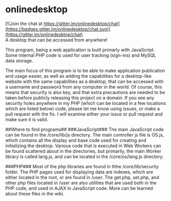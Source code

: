 # onlinedesktop

[![Join the chat at https://gitter.im/onlinedesktop/chat](https://badges.gitter.im/onlinedesktop/chat.svg)](https://gitter.im/onlinedesktop/chat)  
A desktop that can be accessed from anywhere!

This program, being a web application is built primarly with JavaScript. Some internal PHP code is used for user tracking (sign-ins) and 
MySQL data storage.

The main focus of this program is to be able to make application publication and usage easier, as well as adding the capabilities for a 
desktop-like website with the same capabilities as a desktop, that can be accessed with a username and password from any computer in the 
world. Of course, this means that security is also key, and that extra precautions are needed to be taken before publicly releasing this 
project on a domain. If you see any security holes anywhere in my PHP (which can be located in a few locations which are listed below) code,
please let me know using issues, or make a pull request with the fix. I will examine either your issue or pull request and make sure it 
is valid.

##Where to find programs##
###JavaScript###
The main JavaScript code can be found in the /core/lib/js directory. The main controller js file is OS.js, which contains all the display 
and base code used for creating and initializing the desktop. Various code that is executed in Web Workers can be found scattered about in 
the directories, but primarily, the main Worker library is called lang.js, and can be located in the /core/os/lang.js directory.

###PHP###
Most of the php libraries are found in thhe /core/lib/security folder. The PHP pages used for displaying data are indexes, which are 
either located in the root, or are found in /user. The get.php, set.php, and other php files located in /user are also utilities that 
are used both in the PHP code, and used in AJAX in JavaScript code. More can be learned about these files in the wiki.
